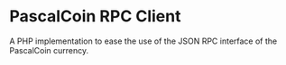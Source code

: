 # PascalCoin RPC Client

A PHP implementation to ease the use of the JSON RPC interface of the PascalCoin
currency.

